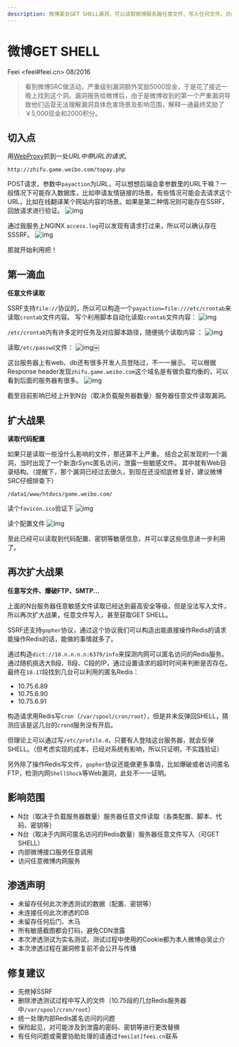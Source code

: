 ```yaml
---
description: 微博某处GET SHELL漏洞，可以读取微博服务器任意文件、写入任何文件、访问内部数据、代码及调用微博内部接口、查看微博内网等。
---
```


# 微博GET SHELL

Feei <feei#feei.cn> 08/2016

> 看到微博SRC做活动，严重级别漏洞额外奖励5000现金，于是花了接近一晚上找到这个洞。漏洞报告给微博后，由于是微博收到的第一个严重漏洞导致他们运营无法理解漏洞具体危害场景及影响范围，解释一通最终奖励了￥5,000现金和2000积分。

## 切入点

用[WebProxy](https://github.com/FeeiCN/WebProxy)抓到一处*URL中带URL的请求*。

`http://zhifu.game.weibo.com/topay.php`

POST请求，参数中`payaction`为URL，可以想想后端会拿参数里的URL干嘛？一般情况下可能存入数据库，比如申请友情链接的场景。有些情况可能会去请求这个URL，比如在线翻译某个网站内容的场景。如果是第二种情况则可能存在SSRF，回放请求进行验证。
![img](images/v_weibo_01.png)

通过我服务上NGINX `access.log`可以发现有请求打过来，所以可以确认存在SSSRF。
![img](images/v_weibo_02.png)

那就开始利用把！

## 第一滴血

**任意文件读取**

SSRF支持`file://`协议的，所以可以构造一个`payaction=file:///etc/crontab`来读取`crontab`文件内容。
写个利用脚本自动化读取`crontab`文件内容：
![img](images/v_weibo_03.png) 

`/etc/crontab`内有许多定时任务及对应脚本路径，随便挑个读取内容 ：
![img](images/v_weibo_04.png) 

读取`/etc/passwd`文件：
![img](images/v_weibo_05.png)￼ 

这台服务器上有web、db还有很多开发人员登陆过，不一一展示。
可以根据Response header发现`zhifu.game.weibo.com`这个域名是有做负载均衡的，可以看到后面的服务器有很多。
![img](images/v_weibo_06.png) 

截至目前影响已经上升到N台（取决负载服务器数量）服务器任意文件读取漏洞。

## 扩大战果

**读取代码配置**

如果只是读取一些没什么影响的文件，那还算不上严重。
结合之前发现的一个漏洞，当时出现了一个新浪rSync匿名访问，泄露一些敏感文件。
其中就有Web目录结构。（提醒下，那个漏洞已经过去很久，到现在还没彻底修复好，建议微博SRC仔细排查下）

`/data1/www/htdocs/game.weibo.com/`

读个`favicon.ico`验证下
![img](images/v_weibo_07.png) 

读个配置文件 
![img](images/v_weibo_08.png)

至此已经可以读取到代码配置、密钥等敏感信息，并可以拿这些信息进一步利用了。

## 再次扩大战果

**任意写文件、爆破FTP、SMTP...**

上面的N台服务器任意敏感文件读取已经达到最高安全等级，但是没法写入文件，所以再次扩大战果，任意文件写入，甚至获取GET SHELL。

SSRF还支持`gopher`协议，通过这个协议我们可以构造出能直接操作Redis的请求 
能操作Redis的话，能做的事情就多了。

通过构造`dict://10.n.n.n.n:6379/info`来探测内网可以匿名访问的Redis服务。
通过随机挑选大B段、B段、C段的IP，通过设置请求的超时时间来判断是否存在。
最终在`10.17`段找到几台可以利用的匿名Redis：

- 10.75.6.89 
- 10.75.6.90 
- 10.75.6.91

构造请求用Redis写`cron`（`/var/spool/cron/root`），但是并未反弹回SHELL，猜测应该是这几台的`crond`服务没有开启。

但理论上可以通过写`/etc/profile.d`，只要有人登陆这台服务器，就会反弹SHELL。（但考虑实现的成本，已经对系统有影响，所以只证明，不实践验证）

另外除了操作Redis写文件，`gopher`协议还能做更多事情，比如爆破或者访问匿名FTP，检测内网`ShellShock`等Web漏洞，此处不一一证明。

## 影响范围

- N台（取决于负载服务器数量）服务器任意文件读取（各类配置、脚本、代码、密钥等）
- N台（取决于内网可匿名访问的Redis数量）服务器任意文件写入（可GET SHELL）
- 内部微博接口服务任意调用
- 访问任意微博内网服务

## 渗透声明

- 未留存任何此次渗透测试的数据（配置、密钥等）
- 未连接任何此次渗透的DB
- 未留存任何后门、木马
- 所有敏感截图都会打码，避免CDN泄露
- 本次渗透测试为实名测试，测试过程中使用的Cookie都为本人微博@吴止介
- 本次渗透过程在漏洞修复前不会公开与传播

## 修复建议

- 先修掉SSRF
- 删除渗透测试过程中写入的文件（10.75段的几台Redis服务器中`/var/spool/cron/root`）
- 统一处理内部Redis匿名访问的问题
- 保险起见，对可能涉及到泄露的密码、密钥等进行更改替换
- 有任何问题或需要协助处理的请通过`feei[at]feei.cn`联系
